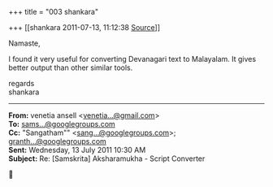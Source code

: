 +++
title = "003 shankara"

+++
[[shankara	2011-07-13, 11:12:38 [Source](https://groups.google.com/g/samskrita/c/fCLjwaT1bRg)]]



Namaste,

  

I found it very useful for converting Devanagari text to Malayalam. It gives better output than other similar tools.



regards  
shankara  

------------------------------------------------------------------------

**From:** venetia ansell \<[venetia...@gmail.com]()\>  
**To:** [sams...@googlegroups.com]()  
**Cc:** "Sangatham"" \<[sang...@googlegroups.com]()\>; [granth...@googlegroups.com]()  
**Sent:** Wednesday, 13 July 2011 10:30 AM  
**Subject:** Re: \[Samskrita\] Aksharamukha - Script Converter  



